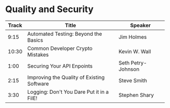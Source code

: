 # Quality and Security
| Track | Title                                      | Speaker            |
| ----- | ------------------------------------------ | ------------------ |
|  9:15 | Automated Testing: Beyond the Basics       | Jim Holmes         |
| 10:30 | Common Developer Crypto Mistakes           | Kevin W. Wall      |
|  1:00 | Securing Your API Enpoints                 | Seth Petry-Johnson |
|  2:15 | Improving the Quality of Existing Software | Steve Smith        |
|  3:30 | Logging: Don't You Dare Put it in a FilE!  | Stephen Shary      |
